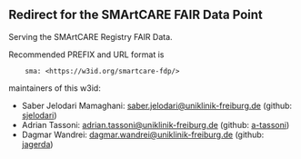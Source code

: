 ## Redirect for the SMArtCARE FAIR Data Point

Serving the SMArtCARE Registry FAIR Data.  

Recommended PREFIX and URL format is 

        sma: <https://w3id.org/smartcare-fdp/>

maintainers of this w3id:  
- Saber Jelodari Mamaghani: saber.jelodari@uniklinik-freiburg.de (github: [sjelodari](https://github.com/sjelodari))
- Adrian Tassoni: adrian.tassoni@uniklinik-freiburg.de (github: [a-tassoni](https://github.com/a-tassoni))
- Dagmar Wandrei:  dagmar.wandrei@uniklinik-freiburg.de (github: [jagerda](https://github.com/jagerda))
